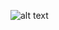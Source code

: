 ![alt text]([http://url/to/img.png](https://steamuserimages-a.akamaihd.net/ugc/2072261795949836676/D213B2FADF58CC087C2492B733ECCBC36C276466/?imw=512&amp;imh=288&amp;ima=fit&amp;impolicy=Letterbox&amp;imcolor=%23000000&amp;letterbox=true))
